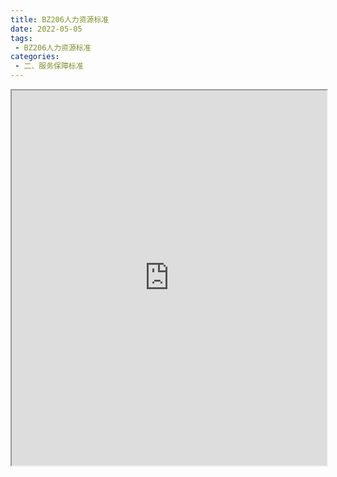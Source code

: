 ```yaml
---
title: BZ206人力资源标准
date: 2022-05-05
tags:
 - BZ206人力资源标准
categories:
 - 二、服务保障标准
---
```




<iframe src="https://wanli.yourtools.icu/pdf/web/viewer.html?file=https://vkceyugu.cdn.bspapp.com/VKCEYUGU-70d376b2-8c13-4496-a61e-94013c96172a/2abb205d-3e82-4f49-a8b4-553c6f21397c.pdf" width="100%" height="600px"></iframe>
